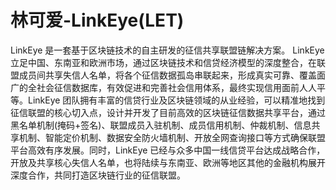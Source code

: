 # 

# 林可爱-LinkEye(LET)

LinkEye 是一套基于区块链技术的自主研发的征信共享联盟链解决方案。 LinkEye 立足中国、东南亚和欧洲市场，通过区块链技术和信贷经济模型的深度整合，在联盟成员间共享失信人名单，将各个征信数据孤岛串联起来，形成真实可靠、覆盖面广的全社会征信数据库，有效促进和完善社会信用体系，最终实现信用面前人人平等。LinkEye 团队拥有丰富的信贷行业及区块链领域的从业经验，可以精准地找到征信联盟的核心切入点，设计并开发了目前高效的区块链征信数据共享平台，通过黑名单机制(掩码+签名)、联盟成员入驻机制、成员信用机制、仲裁机制、信息共享机制、智能定价机制、数据安全防火墙机制、开放全网查询接口等方式确保联盟平台高效有序发展。同时，LinkEye 已经与众多中国一线信贷平台达成战略合作，开放及共享核心失信人名单，也将陆续与东南亚、欧洲等地区其他的金融机构展开深度合作，共同打造区块链行业的征信联盟。


